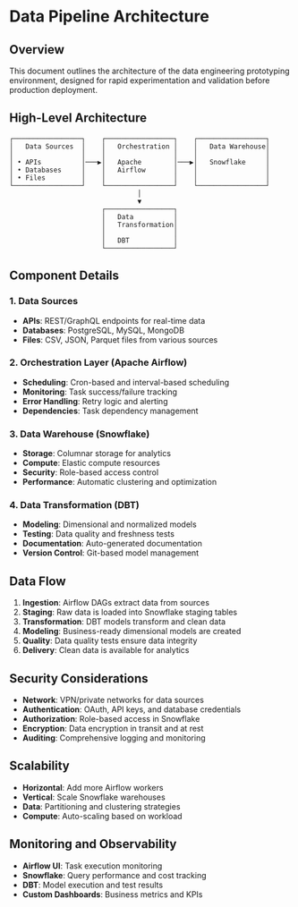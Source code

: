# Data Pipeline Architecture

## Overview
This document outlines the architecture of the data engineering prototyping environment, designed for rapid experimentation and validation before production deployment.

## High-Level Architecture

```
┌─────────────────┐    ┌─────────────────┐    ┌─────────────────┐
│   Data Sources  │    │   Orchestration │    │   Data Warehouse│
│                 │    │                 │    │                 │
│ • APIs          │───▶│   Apache        │───▶│   Snowflake     │
│ • Databases     │    │   Airflow       │    │                 │
│ • Files         │    │                 │    │                 │
└─────────────────┘    └─────────────────┘    └─────────────────┘
                                │
                                ▼
                       ┌─────────────────┐
                       │   Data          │
                       │   Transformation│
                       │                 │
                       │   DBT           │
                       └─────────────────┘
```

## Component Details

### 1. Data Sources
- **APIs**: REST/GraphQL endpoints for real-time data
- **Databases**: PostgreSQL, MySQL, MongoDB
- **Files**: CSV, JSON, Parquet files from various sources

### 2. Orchestration Layer (Apache Airflow)
- **Scheduling**: Cron-based and interval-based scheduling
- **Monitoring**: Task success/failure tracking
- **Error Handling**: Retry logic and alerting
- **Dependencies**: Task dependency management

### 3. Data Warehouse (Snowflake)
- **Storage**: Columnar storage for analytics
- **Compute**: Elastic compute resources
- **Security**: Role-based access control
- **Performance**: Automatic clustering and optimization

### 4. Data Transformation (DBT)
- **Modeling**: Dimensional and normalized models
- **Testing**: Data quality and freshness tests
- **Documentation**: Auto-generated documentation
- **Version Control**: Git-based model management

## Data Flow

1. **Ingestion**: Airflow DAGs extract data from sources
2. **Staging**: Raw data is loaded into Snowflake staging tables
3. **Transformation**: DBT models transform and clean data
4. **Modeling**: Business-ready dimensional models are created
5. **Quality**: Data quality tests ensure data integrity
6. **Delivery**: Clean data is available for analytics

## Security Considerations

- **Network**: VPN/private networks for data sources
- **Authentication**: OAuth, API keys, and database credentials
- **Authorization**: Role-based access in Snowflake
- **Encryption**: Data encryption in transit and at rest
- **Auditing**: Comprehensive logging and monitoring

## Scalability

- **Horizontal**: Add more Airflow workers
- **Vertical**: Scale Snowflake warehouses
- **Data**: Partitioning and clustering strategies
- **Compute**: Auto-scaling based on workload

## Monitoring and Observability

- **Airflow UI**: Task execution monitoring
- **Snowflake**: Query performance and cost tracking
- **DBT**: Model execution and test results
- **Custom Dashboards**: Business metrics and KPIs
